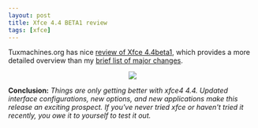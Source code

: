 ```yaml
---
layout: post
title: Xfce 4.4 BETA1 review
tags: [xfce]
---
```


Tuxmachines.org has nice <a href="http://www.tuxmachines.org/node/6448">review of Xfce 4.4beta1</a>, which provides a more detailed overview than my <a href="/2006/04/18/major-changes-in-xfce-44-beta1">brief list of major changes</a>.

<center><a href="http://www.tuxmachines.org/gallery/xfce44b1/desktop3"><img src="http://www.tuxmachines.org/images/xfce44b1/desktop3_thumb.jpg" /></a></center>

<b>Conclusion:</b> <i>Things are only getting better with xfce4 4.4. Updated interface configurations, new options, and new applications make this release an exciting prospect. If you've never tried xfce or haven't tried it recently, you owe it to yourself to test it out.</i>

